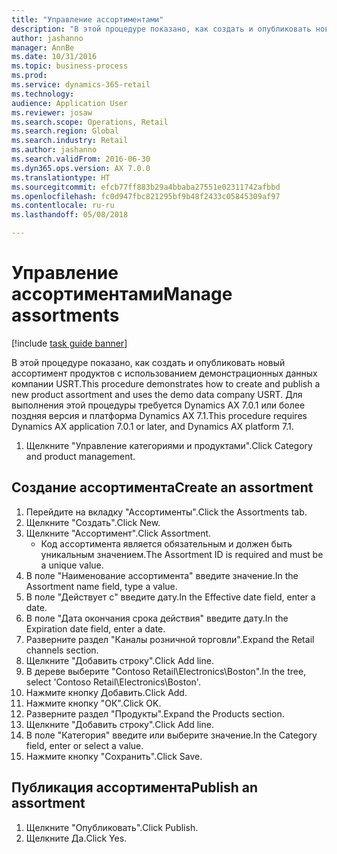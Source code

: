 ```yaml
--- 
title: "Управление ассортиментами"
description: "В этой процедуре показано, как создать и опубликовать новый ассортимент продуктов с использованием демонстрационных данных компании USRT."
author: jashanno
manager: AnnBe
ms.date: 10/31/2016
ms.topic: business-process
ms.prod: 
ms.service: dynamics-365-retail
ms.technology: 
audience: Application User
ms.reviewer: josaw
ms.search.scope: Operations, Retail
ms.search.region: Global
ms.search.industry: Retail
ms.author: jashanno
ms.search.validFrom: 2016-06-30
ms.dyn365.ops.version: AX 7.0.0
ms.translationtype: HT
ms.sourcegitcommit: efcb77ff883b29a4bbaba27551e02311742afbbd
ms.openlocfilehash: fc0d947fbc821295bf9b48f2433c05845309af97
ms.contentlocale: ru-ru
ms.lasthandoff: 05/08/2018

---
```

# <a name="manage-assortments"></a><span data-ttu-id="b3d48-103">Управление ассортиментами</span><span class="sxs-lookup"><span data-stu-id="b3d48-103">Manage assortments</span></span> 

[!include [task guide banner](../includes/task-guide-banner.md)]

<span data-ttu-id="b3d48-104">В этой процедуре показано, как создать и опубликовать новый ассортимент продуктов с использованием демонстрационных данных компании USRT.</span><span class="sxs-lookup"><span data-stu-id="b3d48-104">This procedure demonstrates how to create and publish a new product assortment and uses the demo data company USRT.</span></span> <span data-ttu-id="b3d48-105">Для выполнения этой процедуры требуется Dynamics AX 7.0.1 или более поздняя версия и платформа Dynamics AX 7.1.</span><span class="sxs-lookup"><span data-stu-id="b3d48-105">This procedure requires Dynamics AX application 7.0.1 or later, and Dynamics AX platform 7.1.</span></span>  

1. <span data-ttu-id="b3d48-106">Щелкните "Управление категориями и продуктами".</span><span class="sxs-lookup"><span data-stu-id="b3d48-106">Click Category and product management.</span></span>

## <a name="create-an-assortment"></a><span data-ttu-id="b3d48-107">Создание ассортимента</span><span class="sxs-lookup"><span data-stu-id="b3d48-107">Create an assortment</span></span>
1. <span data-ttu-id="b3d48-108">Перейдите на вкладку "Ассортименты".</span><span class="sxs-lookup"><span data-stu-id="b3d48-108">Click the Assortments tab.</span></span>
2. <span data-ttu-id="b3d48-109">Щелкните "Создать".</span><span class="sxs-lookup"><span data-stu-id="b3d48-109">Click New.</span></span>
3. <span data-ttu-id="b3d48-110">Щелкните "Ассортимент".</span><span class="sxs-lookup"><span data-stu-id="b3d48-110">Click Assortment.</span></span>
    * <span data-ttu-id="b3d48-111">Код ассортимента является обязательным и должен быть уникальным значением.</span><span class="sxs-lookup"><span data-stu-id="b3d48-111">The Assortment ID is required and must be a unique value.</span></span>  
4. <span data-ttu-id="b3d48-112">В поле "Наименование ассортимента" введите значение.</span><span class="sxs-lookup"><span data-stu-id="b3d48-112">In the Assortment name field, type a value.</span></span>
5. <span data-ttu-id="b3d48-113">В поле "Действует с" введите дату.</span><span class="sxs-lookup"><span data-stu-id="b3d48-113">In the Effective date field, enter a date.</span></span>
6. <span data-ttu-id="b3d48-114">В поле "Дата окончания срока действия" введите дату.</span><span class="sxs-lookup"><span data-stu-id="b3d48-114">In the Expiration date field, enter a date.</span></span>
7. <span data-ttu-id="b3d48-115">Разверните раздел "Каналы розничной торговли".</span><span class="sxs-lookup"><span data-stu-id="b3d48-115">Expand the Retail channels section.</span></span>
8. <span data-ttu-id="b3d48-116">Щелкните "Добавить строку".</span><span class="sxs-lookup"><span data-stu-id="b3d48-116">Click Add line.</span></span>
9. <span data-ttu-id="b3d48-117">В дереве выберите "Contoso Retail\Electronics\Boston".</span><span class="sxs-lookup"><span data-stu-id="b3d48-117">In the tree, select 'Contoso Retail\Electronics\Boston'.</span></span>
10. <span data-ttu-id="b3d48-118">Нажмите кнопку Добавить.</span><span class="sxs-lookup"><span data-stu-id="b3d48-118">Click Add.</span></span>
11. <span data-ttu-id="b3d48-119">Нажмите кнопку "OК".</span><span class="sxs-lookup"><span data-stu-id="b3d48-119">Click OK.</span></span>
12. <span data-ttu-id="b3d48-120">Разверните раздел "Продукты".</span><span class="sxs-lookup"><span data-stu-id="b3d48-120">Expand the Products section.</span></span>
13. <span data-ttu-id="b3d48-121">Щелкните "Добавить строку".</span><span class="sxs-lookup"><span data-stu-id="b3d48-121">Click Add line.</span></span>
14. <span data-ttu-id="b3d48-122">В поле "Категория" введите или выберите значение.</span><span class="sxs-lookup"><span data-stu-id="b3d48-122">In the Category field, enter or select a value.</span></span>
15. <span data-ttu-id="b3d48-123">Нажмите кнопку "Сохранить".</span><span class="sxs-lookup"><span data-stu-id="b3d48-123">Click Save.</span></span>

## <a name="publish-an-assortment"></a><span data-ttu-id="b3d48-124">Публикация ассортимента</span><span class="sxs-lookup"><span data-stu-id="b3d48-124">Publish an assortment</span></span>
1. <span data-ttu-id="b3d48-125">Щелкните "Опубликовать".</span><span class="sxs-lookup"><span data-stu-id="b3d48-125">Click Publish.</span></span>
2. <span data-ttu-id="b3d48-126">Щелкните Да.</span><span class="sxs-lookup"><span data-stu-id="b3d48-126">Click Yes.</span></span>


